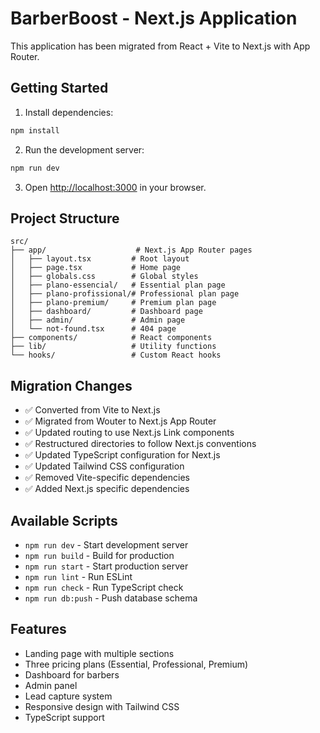# BarberBoost - Next.js Application

This application has been migrated from React + Vite to Next.js with App Router.

## Getting Started

1. Install dependencies:

```bash
npm install
```

2. Run the development server:

```bash
npm run dev
```

3. Open [http://localhost:3000](http://localhost:3000) in your browser.

## Project Structure

```
src/
├── app/                    # Next.js App Router pages
│   ├── layout.tsx         # Root layout
│   ├── page.tsx           # Home page
│   ├── globals.css        # Global styles
│   ├── plano-essencial/   # Essential plan page
│   ├── plano-profissional/# Professional plan page
│   ├── plano-premium/     # Premium plan page
│   ├── dashboard/         # Dashboard page
│   ├── admin/             # Admin page
│   └── not-found.tsx      # 404 page
├── components/            # React components
├── lib/                   # Utility functions
└── hooks/                 # Custom React hooks
```

## Migration Changes

- ✅ Converted from Vite to Next.js
- ✅ Migrated from Wouter to Next.js App Router
- ✅ Updated routing to use Next.js Link components
- ✅ Restructured directories to follow Next.js conventions
- ✅ Updated TypeScript configuration for Next.js
- ✅ Updated Tailwind CSS configuration
- ✅ Removed Vite-specific dependencies
- ✅ Added Next.js specific dependencies

## Available Scripts

- `npm run dev` - Start development server
- `npm run build` - Build for production
- `npm run start` - Start production server
- `npm run lint` - Run ESLint
- `npm run check` - Run TypeScript check
- `npm run db:push` - Push database schema

## Features

- Landing page with multiple sections
- Three pricing plans (Essential, Professional, Premium)
- Dashboard for barbers
- Admin panel
- Lead capture system
- Responsive design with Tailwind CSS
- TypeScript support

